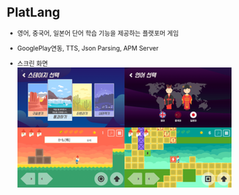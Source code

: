 # PlatLang

- 영어, 중국어, 일본어 단어 학습 기능을 제공하는 플랫포머 게임  
- GooglePlay연동, TTS, Json Parsing, APM Server

- 스크린 화면
![스크린 이미지](screenshot2.png)
